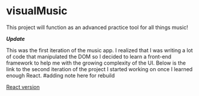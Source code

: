 # visualMusic

This project will function as an advanced practice tool for all things music! 

***Update***

This was the first iteration of the music app. I realized that I was writing a lot of code 
that manipulated the DOM so I decided to learn a front-end framework to help me with the
growing complexity of the UI. Below is the link to the second iteration of the project I 
started working on once I learned enough React. #adding note here for rebuild

[React version](https://github.com/jjmiranda8/reactMusicApp)


